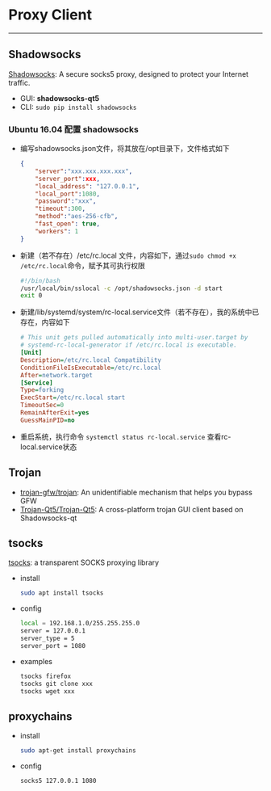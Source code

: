 # Proxy Client

---

## Shadowsocks

[Shadowsocks](https://shadowsocks.org): A secure socks5 proxy, designed to protect your Internet traffic. 
  
  - GUI: **shadowsocks-qt5**
  - CLI: `sudo pip install shadowsocks`

### Ubuntu 16.04 配置 shadowsocks

* 编写shadowsocks.json文件，将其放在/opt目录下，文件格式如下
  ```json title="shadowsocks.json"
  {  
      "server":"xxx.xxx.xxx.xxx",  
      "server_port":xxx,  
      "local_address": "127.0.0.1",  
      "local_port":1080,  
      "password":"xxx",  
      "timeout":300,  
      "method":"aes-256-cfb",  
      "fast_open": true,  
      "workers": 1  
  }
  ```

* 新建（若不存在）/etc/rc.local 文件，内容如下，通过`sudo chmod +x /etc/rc.local`命令，赋予其可执行权限
  ```sh title="/etc/rc.local"
  #!/bin/bash
  /usr/local/bin/sslocal -c /opt/shadowsocks.json -d start
  exit 0
  ```

* 新建/lib/systemd/system/rc-local.service文件（若不存在），我的系统中已存在，内容如下
  ```ini title="/lib/systemd/system/rc-local.service"
  # This unit gets pulled automatically into multi-user.target by
  # systemd-rc-local-generator if /etc/rc.local is executable.
  [Unit]
  Description=/etc/rc.local Compatibility
  ConditionFileIsExecutable=/etc/rc.local
  After=network.target
  [Service]
  Type=forking
  ExecStart=/etc/rc.local start
  TimeoutSec=0
  RemainAfterExit=yes
  GuessMainPID=no
  ```

* 重启系统，执行命令 `systemctl status rc-local.service` 查看rc-local.service状态


## Trojan

* [trojan-gfw/trojan](https://github.com/trojan-gfw/trojan): An unidentifiable mechanism that helps you bypass GFW
* [Trojan-Qt5/Trojan-Qt5](https://github.com/Trojan-Qt5/Trojan-Qt5): A cross-platform trojan GUI client based on Shadowsocks-qt


## tsocks

[tsocks](http://tsocks.sourceforge.net/): a transparent SOCKS proxying library

* install
  ```sh
  sudo apt install tsocks
  ```

* config
  ```sh title="/etc/tsocks.conf"
  local = 192.168.1.0/255.255.255.0
  server = 127.0.0.1
  server_type = 5
  server_port = 1080
  ```

* examples
  ```sh
  tsocks firefox
  tsocks git clone xxx
  tsocks wget xxx
  ```

## proxychains

* install
  ```sh
  sudo apt-get install proxychains
  ```

* config
  ```title="/etc/proxychains.conf"
  socks5 127.0.0.1 1080
  ```
